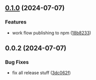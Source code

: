 

## [0.1.0](https://github.com/irsyadadl/d-cli/compare/v0.0.2...v0.1.0) (2024-07-07)


### Features

* work flow publishing to npm ([18b8233](https://github.com/irsyadadl/d-cli/commit/18b823397264ea64e144920b0d286d7b1f816162))

## 0.0.2 (2024-07-07)


### Bug Fixes

* fix all release stuff ([3dc062f](https://github.com/irsyadadl/d-cli/commit/3dc062f8d12699fde162ae5f982e272092e7f559))
